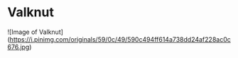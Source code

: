 # Valknut

![Image of Valknut] 
(https://i.pinimg.com/originals/59/0c/49/590c494ff614a738dd24af228ac0c676.jpg)